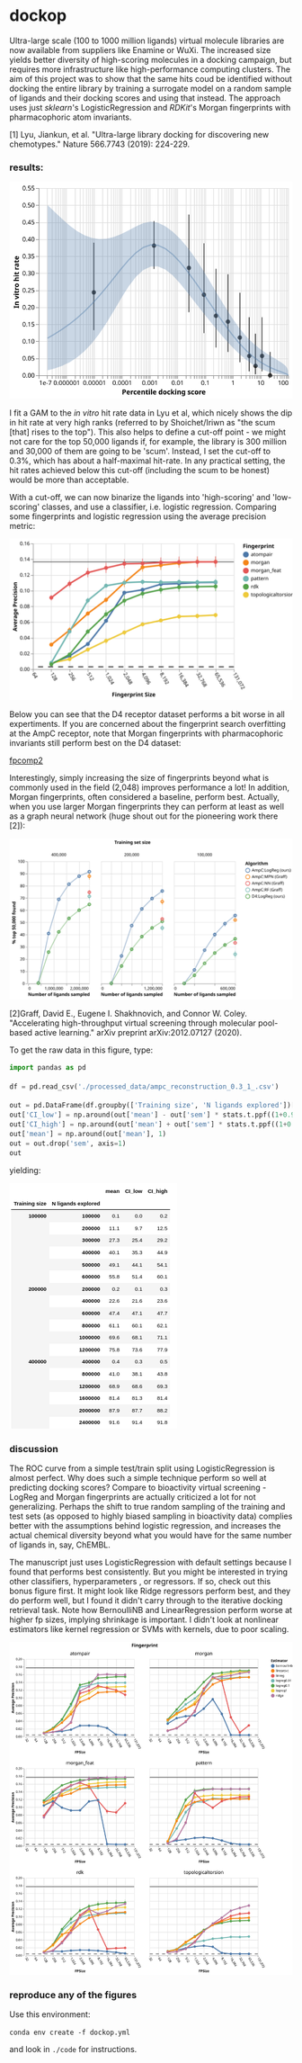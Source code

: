 # dockop

Ultra-large scale (100 to 1000 million ligands) virtual molecule libraries are now available from suppliers like Enamine or WuXi. The increased size yields better diversity of high-scoring molecules in a docking campaign, but requires more infrastructure like high-performance computing clusters. The aim of this project was to show that the same hits coud be identified without docking the entire library by training a surrogate model on a random sample of ligands and their docking scores and using that instead. The approach uses just _sklearn_'s LogisticRegression and _RDKit_'s Morgan fingerprints with pharmacophoric atom invariants. 

[1] Lyu, Jiankun, et al. "Ultra-large library docking for discovering new chemotypes." Nature 566.7743 (2019): 224-229.


### results:

![gam](./figures/hit_rate_vs_rank.svg)

I fit a GAM to the _in vitro_ hit rate data in Lyu et al, which nicely shows the dip in hit rate at very high ranks (referred to by Shoichet/Iriwn as "the scum [that] rises to the top"). This also helps to define a cut-off point - we might not care for the top 50,000 ligands if, for example, the library is 300 million and 30,000 of them are going to be 'scum'. Instead, I set the cut-off to 0.3%, which has about a half-maximal hit-rate. In any practical setting, the hit rates achieved below this cut-off (including the scum to be honest) would be more than acceptable.  


With a cut-off, we can now binarize the ligands into 'high-scoring' and 'low-scoring' classes, and use a classifier, i.e. logistic regression. Comparing some fingerprints and logistic regression using the average precision metric:

![fpcomp](./figures/fpsize_logreg.svg)

Below you can see that the D4 receptor dataset performs a bit worse in all expertiments. If you are concerned about the fingerprint search overfitting at the AmpC receptor, note that Morgan fingerprints with pharmacophoric invariants still perform best on the D4 dataset:

[fpcomp2](./figures/fpsize_logreg_d4.svg)


Interestingly, simply increasing the size of fingerprints beyond what is commonly used in the field (2,048) improves performance a lot! In addition, Morgan fingerprints, often considered a baseline, perform best. Actually, when you use larger Morgan fingerprints they can perform at least as well as a graph neural network (huge shout out for the pioneering work there [2]):

![active](./figures/active_learning_percentage.svg)

[2]Graff, David E., Eugene I. Shakhnovich, and Connor W. Coley. "Accelerating high-throughput virtual screening through molecular pool-based active learning." arXiv preprint arXiv:2012.07127 (2020).



To get the raw data in this figure, type:

```python
import pandas as pd

df = pd.read_csv('./processed_data/ampc_reconstruction_0.3_1_.csv')

out = pd.DataFrame(df.groupby(['Training size', 'N ligands explored'])['% top-k found'].agg([np.mean, stats.sem])*100)
out['CI_low'] = np.around(out['mean'] - out['sem'] * stats.t.ppf((1+0.95)/ 2., 3-1), 1)
out['CI_high'] = np.around(out['mean'] + out['sem'] * stats.t.ppf((1+0.95)/ 2., 3-1), 1)
out['mean'] = np.around(out['mean'], 1)
out = out.drop('sem', axis=1)
out
```
yielding:

![rawdat](./figures/rawdat.png)



### discussion

The ROC curve from a simple test/train split using LogisticRegression is almost perfect. Why does such a simple technique perform so well at predicting docking scores? Compare to bioactivity virtual screening - LogReg and Morgan fingerprints are actually criticized a lot for not generalizing. Perhaps the shift to true random sampling of the training and test sets (as opposed to highly biased sampling in bioactivity data) complies better with the assumptions behind logistic regression, and increases the actual chemical diversity beyond what you would have for the same number of ligands in, say, ChEMBL.     

The manuscript just uses LogisticRegression with default settings because I found that performs	best consistently. But you might be interested in trying other classifiers, hyperparameters
, or regressors. If so,	check out this bonus figure first. It might look like Ridge regressors perform best, and they do perform well, but I found it didn't carry through to the iterative docking retrieval task. Note how BernoulliNB and LinearRegression perform worse at higher fp sizes, implying shrinkage is important. I didn't look at nonlinear estimators like kernel regression or SVMs with kernels, due to poor scaling. 

![algo_fp_comparison](./figures/fpsize_figure.svg)

### reproduce any of the figures

Use this environment:

`conda env create -f dockop.yml`

and look in `./code` for instructions.
